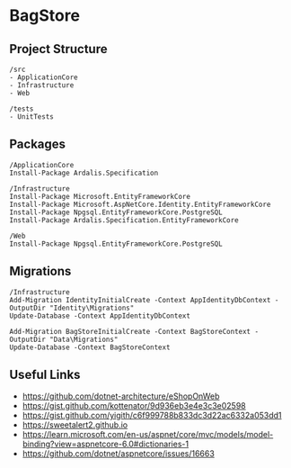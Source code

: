 # BagStore

## Project Structure

```
/src
- ApplicationCore
- Infrastructure
- Web

/tests
- UnitTests
```

## Packages
```
/ApplicationCore
Install-Package Ardalis.Specification

/Infrastructure
Install-Package Microsoft.EntityFrameworkCore
Install-Package Microsoft.AspNetCore.Identity.EntityFrameworkCore
Install-Package Npgsql.EntityFrameworkCore.PostgreSQL
Install-Package Ardalis.Specification.EntityFrameworkCore

/Web
Install-Package Npgsql.EntityFrameworkCore.PostgreSQL

```

## Migrations
```
/Infrastructure
Add-Migration IdentityInitialCreate -Context AppIdentityDbContext -OutputDir "Identity\Migrations"
Update-Database -Context AppIdentityDbContext 

Add-Migration BagStoreInitialCreate -Context BagStoreContext -OutputDir "Data\Migrations"
Update-Database -Context BagStoreContext 
```

## Useful Links

* https://github.com/dotnet-architecture/eShopOnWeb
* https://gist.github.com/kottenator/9d936eb3e4e3c3e02598
* https://gist.github.com/yigith/c6f999788b833dc3d22ac6332a053dd1
* https://sweetalert2.github.io
* https://learn.microsoft.com/en-us/aspnet/core/mvc/models/model-binding?view=aspnetcore-6.0#dictionaries-1
* https://github.com/dotnet/aspnetcore/issues/16663

